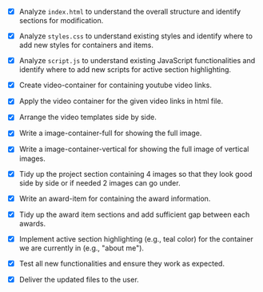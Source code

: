 - [x] Analyze `index.html` to understand the overall structure and identify sections for modification.
- [x] Analyze `styles.css` to understand existing styles and identify where to add new styles for containers and items.
- [x] Analyze `script.js` to understand existing JavaScript functionalities and identify where to add new scripts for active section highlighting.
- [x] Create video-container for containing youtube video links.
- [x] Apply the video container for the given video links in html file.
- [x] Arrange the video templates side by side.
- [x] Write a image-container-full for showing the full image.
- [x] Write a image-container-vertical for showing the full image of vertical images.
- [x] Tidy up the project section containing 4 images so that they look good side by side or if needed 2 images can go under.
- [x] Write an award-item for containing the award information.
- [x] Tidy up the award item sections and add sufficient gap between each awards.
- [x] Implement active section highlighting (e.g., teal color) for the container we are currently in (e.g., "about me").
- [x] Test all new functionalities and ensure they work as expected.
- [x] Deliver the updated files to the user.

